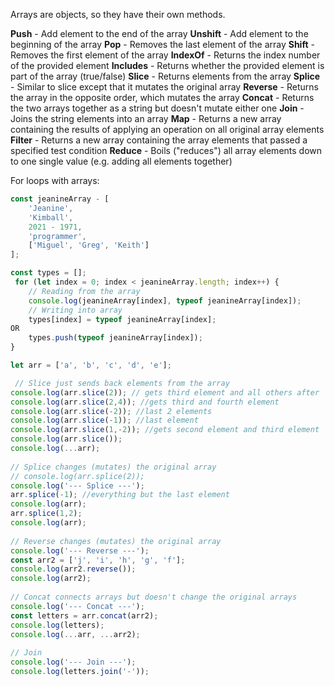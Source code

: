 Arrays are objects, so they have their own methods.

**Push** - Add element to the end of the array
**Unshift** - Add element to the beginning of the array
**Pop** - Removes the last element of the array
**Shift** - Removes the first element of the array
**IndexOf** - Returns the index number of the provided element
**Includes** - Returns whether the provided element is part of the array (true/false)
**Slice** - Returns elements from the array
**Splice** - Similar to slice except that it mutates the original array
**Reverse** - Returns the array in the opposite order, which mutates the array
**Concat** - Returns the two arrays together as a string but doesn't mutate either one
**Join** - Joins the string elements into an array
**Map** - Returns a new array containing the results of applying an operation on all original array elements
**Filter** - Returns a new array containing the array elements that passed a specified test condition
**Reduce** - Boils ("reduces") all array elements down to one single value (e.g. adding all elements together)

For loops with arrays:

```javascript
const jeanineArray - [
	'Jeanine',
	'Kimball',
	2021 - 1971,
	'programmer',
	['Miguel', 'Greg', 'Keith']
];

const types = [];
 for (let index = 0; index < jeanineArray.length; index++) {
    // Reading from the array
    console.log(jeanineArray[index], typeof jeanineArray[index]);
    // Writing into array
    types[index] = typeof jeanineArray[index];
OR
    types.push(typeof jeanineArray[index]);
}

let arr = ['a', 'b', 'c', 'd', 'e'];

 // Slice just sends back elements from the array
console.log(arr.slice(2)); // gets third element and all others after
console.log(arr.slice(2,4)); //gets third and fourth element
console.log(arr.slice(-2)); //last 2 elements
console.log(arr.slice(-1)); //last element
console.log(arr.slice(1,-2)); //gets second element and third element
console.log(arr.slice());
console.log(...arr);
 
// Splice changes (mutates) the original array
// console.log(arr.splice(2));
console.log('--- Splice ---');
arr.splice(-1); //everything but the last element
console.log(arr);
arr.splice(1,2);
console.log(arr);
 
// Reverse changes (mutates) the original array
console.log('--- Reverse ---');
const arr2 = ['j', 'i', 'h', 'g', 'f'];
console.log(arr2.reverse());
console.log(arr2);
 
// Concat connects arrays but doesn't change the original arrays
console.log('--- Concat ---');
const letters = arr.concat(arr2);
console.log(letters);
console.log(...arr, ...arr2);
 
// Join
console.log('--- Join ---');
console.log(letters.join('-'));

```

